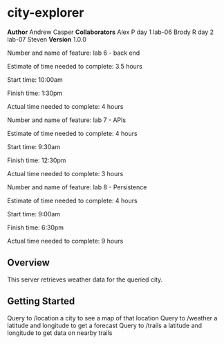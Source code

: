 # city-explorer

**Author** Andrew Casper
**Collaborators** Alex P day 1 lab-06 Brody R day 2 lab-07 Steven 
**Version** 1.0.0


Number and name of feature: lab 6 - back end

Estimate of time needed to complete: 3.5 hours

Start time: 10:00am

Finish time: 1:30pm

Actual time needed to complete: 4 hours


Number and name of feature: lab 7 - APIs

Estimate of time needed to complete: 4 hours

Start time: 9:30am

Finish time: 12:30pm

Actual time needed to complete: 3 hours


Number and name of feature: lab 8 - Persistence

Estimate of time needed to complete: 4 hours

Start time: 9:00am

Finish time: 6:30pm

Actual time needed to complete: 9 hours


## Overview
This server retrieves weather data for the queried city.

## Getting Started
Query to /location a city to see a map of that location
Query to /weather a latitude and longitude to get a forecast
Query to /trails a latitude and longitude to get data on nearby trails

